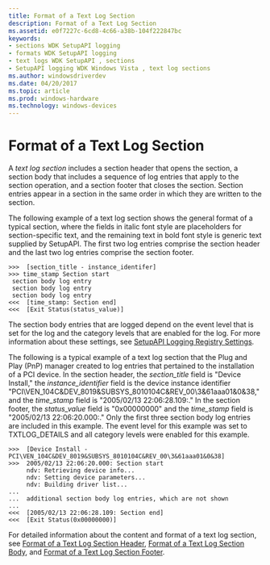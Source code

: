 ```yaml
---
title: Format of a Text Log Section
description: Format of a Text Log Section
ms.assetid: e0f7227c-6cd8-4c66-a38b-104f222847bc
keywords:
- sections WDK SetupAPI logging
- formats WDK SetupAPI logging
- text logs WDK SetupAPI , sections
- SetupAPI logging WDK Windows Vista , text log sections
ms.author: windowsdriverdev
ms.date: 04/20/2017
ms.topic: article
ms.prod: windows-hardware
ms.technology: windows-devices
---
```


# Format of a Text Log Section


A *text log section* includes a section header that opens the section, a section body that includes a sequence of log entries that apply to the section operation, and a section footer that closes the section. Section entries appear in a section in the same order in which they are written to the section.

The following example of a text log section shows the general format of a typical section, where the fields in italic font style are placeholders for section-specific text, and the remaining text in bold font style is generic text supplied by SetupAPI. The first two log entries comprise the section header and the last two log entries comprise the section footer.

```
>>>  [section_title - instance_identifer]
>>> time_stamp Section start
 section body log entry
 section body log entry
 section body log entry
<<<  [time_stamp: Section end]
<<<  [Exit Status(status_value)]
```

The section body entries that are logged depend on the event level that is set for the log and the category levels that are enabled for the log. For more information about these settings, see [SetupAPI Logging Registry Settings](setupapi-logging-registry-settings.md).

The following is a typical example of a text log section that the Plug and Play (PnP) manager created to log entries that pertained to the installation of a PCI device. In the section header, the *section\_title* field is "Device Install," the *instance\_identifier* field is the device instance identifier "PCI\\VEN\_104C&DEV\_8019&SUBSYS\_8010104C&REV\_00\\3&61aaa01&0&38," and the *time\_stamp* field is "2005/02/13 22:06:28.109:." In the section footer, the *status\_value* field is "0x00000000" and the *time\_stamp* field is "2005/02/13 22:06:20.000:." Only the first three section body log entries are included in this example. The event level for this example was set to TXTLOG\_DETAILS and all category levels were enabled for this example.

```
>>>  [Device Install - PCI\VEN_104C&DEV_8019&SUBSYS_8010104C&REV_00\3&61aaa01&0&38]
>>>  2005/02/13 22:06:20.000: Section start
     ndv: Retrieving device info...
     ndv: Setting device parameters...
     ndv: Building driver list...
...  
...  additional section body log entries, which are not shown
...  
<<<  [2005/02/13 22:06:28.109: Section end]
<<<  [Exit Status(0x00000000)]
```

For detailed information about the content and format of a text log section, see [Format of a Text Log Section Header](format-of-a-text-log-section-header.md), [Format of a Text Log Section Body](format-of-a-text-log-section-body.md), and [Format of a Text Log Section Footer](format-of-a-text-log-section-footer.md).

 

 





